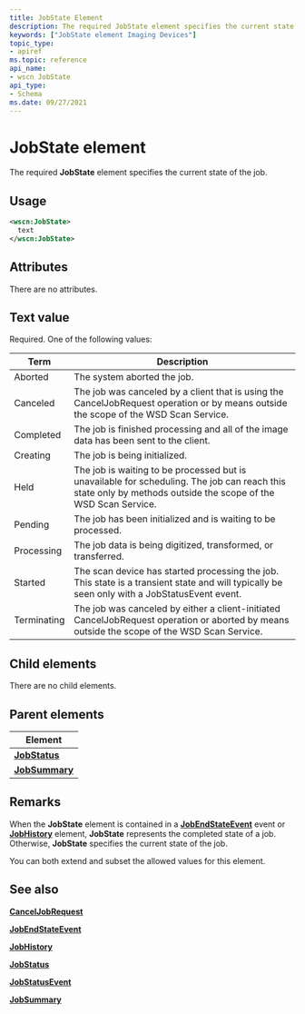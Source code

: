```yaml
---
title: JobState Element
description: The required JobState element specifies the current state of the job.
keywords: ["JobState element Imaging Devices"]
topic_type:
- apiref
ms.topic: reference
api_name:
- wscn JobState
api_type:
- Schema
ms.date: 09/27/2021
---
```


# JobState element

The required **JobState** element specifies the current state of the job.

## Usage

```xml
<wscn:JobState>
  text
</wscn:JobState>
```

## Attributes

There are no attributes.

## Text value

Required. One of the following values:

| Term | Description |
|--|--|
| Aborted | The system aborted the job. |
| Canceled | The job was canceled by a client that is using the CancelJobRequest operation or by means outside the scope of the WSD Scan Service. |
| Completed | The job is finished processing and all of the image data has been sent to the client. |
| Creating | The job is being initialized. |
| Held | The job is waiting to be processed but is unavailable for scheduling. The job can reach this state only by methods outside the scope of the WSD Scan Service. |
| Pending | The job has been initialized and is waiting to be processed. |
| Processing | The job data is being digitized, transformed, or transferred. |
| Started | The scan device has started processing the job. This state is a transient state and will typically be seen only with a JobStatusEvent event. |
| Terminating | The job was canceled by either a client-initiated CancelJobRequest operation or aborted by means outside the scope of the WSD Scan Service. |

## Child elements

There are no child elements.

## Parent elements

| Element |
|--|
| [**JobStatus**](jobstatus.md) |
| [**JobSummary**](jobsummary.md) |

## Remarks

When the **JobState** element is contained in a [**JobEndStateEvent**](jobendstateevent.md) event or [**JobHistory**](jobhistory2.md) element, **JobState** represents the completed state of a job. Otherwise, **JobState** specifies the current state of the job.

You can both extend and subset the allowed values for this element.

## See also

[**CancelJobRequest**](canceljobrequest.md)

[**JobEndStateEvent**](jobendstateevent.md)

[**JobHistory**](jobhistory2.md)

[**JobStatus**](jobstatus.md)

[**JobStatusEvent**](jobstatusevent.md)

[**JobSummary**](jobsummary.md)
